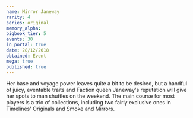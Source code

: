 ```yaml
---
name: Mirror Janeway
rarity: 4
series: original
memory_alpha:
bigbook_tier: 5
events: 30
in_portal: true
date: 28/12/2018
obtained: Event
mega: true
published: true
---
```


Her base and voyage power leaves quite a bit to be desired, but a handful of juicy, eventable traits and Faction queen Janeway's reputation will give her spots to man shuttles on the weekend. The main course for most players is a trio of collections, including two fairly exclusive ones in Timelines' Originals and Smoke and Mirrors.

